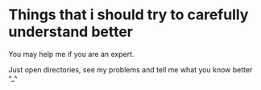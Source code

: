 # Things that i should try to carefully understand better

You may help me if you are an expert.

Just open directories, see my problems and tell me what you know better ^_^
